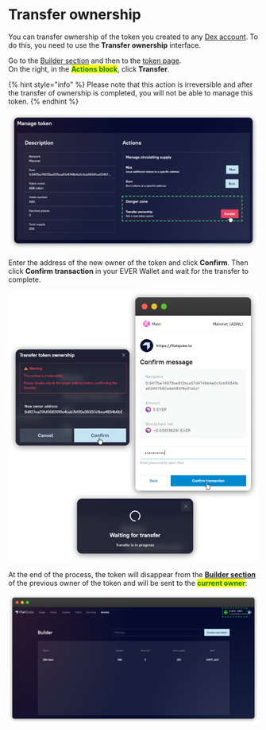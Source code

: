 # Transfer ownership

You can transfer ownership of the token you created to any [Dex account](../../pools/how-to/connect-dex-account.md). To do this, you need to use the **Transfer ownership** interface.

Go to the [Builder section](../) and then to the [token page](../interface/token-page.md).\
On the right, in the <mark style="color:green;">**Actions block**</mark>, click **Transfer**.

{% hint style="info" %}
Please note that this action is irreversible and after the transfer of ownership is completed, you will not be able to manage this token.
{% endhint %}

![](<../../../.gitbook/assets/image (200).png>)

Enter the address of the new owner of the token and click **Confirm**. Then click **Confirm transaction** in your EVER Wallet and wait for the transfer to complete.

![](<../../../.gitbook/assets/image (33).png>)

At the end of the process, the token will disappear from the [**Builder section**](../) of the previous owner of the token and will be sent to the <mark style="color:green;">**current owner**</mark>:

![](<../../../.gitbook/assets/image (249).png>)
